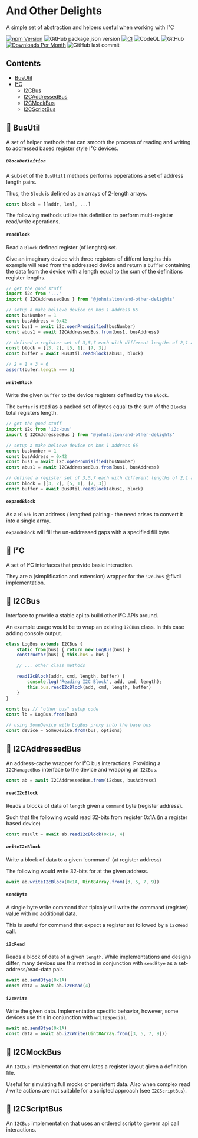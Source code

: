 # And Other Delights
A simple set of abstraction and helpers useful when working with I²C

[![npm Version](https://img.shields.io/npm/v/@johntalton/and-other-delights.svg)](https://www.npmjs.com/package/@johntalton/and-other-delights)
![GitHub package.json version](https://img.shields.io/github/package-json/v/johntalton/and-other-delights)
[![CI](https://github.com/johntalton/and-other-delights/actions/workflows/CI.yml/badge.svg)](https://github.com/johntalton/and-other-delights/actions/workflows/CI.yml)
![CodeQL](https://github.com/johntalton/and-other-delights/workflows/CodeQL/badge.svg)
![GitHub](https://img.shields.io/github/license/johntalton/and-other-delights)
[![Downloads Per Month](https://img.shields.io/npm/dm/@johntalton/and-other-delights.svg)](https://www.npmjs.com/package/@johntalton/and-other-delights)
![GitHub last commit](https://img.shields.io/github/last-commit/johntalton/and-other-delights)

## Contents

* [BusUtil](#book-busutil)
* [I²C](#book-I²C)
  * [I2CBus](#book-i2cbus)
  * [I2CAddressedBus](#book-i2caddressedbus)
  * [I2CMockBus](#book-i2cmockbus)
  * [I2CScriptBus](#book-i2cscriptbus)

## :book: BusUtil

A set of helper methods that can smooth the process of reading and writing to addressed based register style I²C devices.

##### `BlockDefinition`

A subset of the `BusUtil1` methods performs opperations a set of address length pairs.

Thus, the `Block` is defined as an arrays of 2-length arrays.
```javascript
const block = [[addr, len], ...]
```

The following methods utilize this definition to perform multi-register read/write operations.

#### `readBlock`

Read a `Block` defined register (of lenghts) set.

Give an imaginary device with three registers of differnt lengths this example will read from the addressed device and return a `buffer` containing the data from the device with a length equal to the sum of the definitions register lengths.


```javascript
// get the good stuff
import i2c from '...'
import { I2CAddressedBus } from '@johntalton/and-other-delights'

// setup a make believe device on bus 1 address 66
const busNumber = 1
const busAddress = 0x42
const bus1 = await i2c.openPromisified(busNumber)
const abus1 = await I2CAddressedBus.from(bus1, busAddress)

// defined a register set of 3,5,7 each with different lengths of 2,1 and 3 respectivly
const block = [[3, 2], [5, 1], [7, 3]]
const buffer = await BusUtil.readBlock(abus1, block)

// 2 + 1 + 3 = 6
assert(bufer.length === 6)
```

#### `writeBlock`
Write the given `buffer` to the device registers defined by the `Block`.

The `buffer` is read as a packed set of bytes equal to the sum of the `Blocks` total registers length.

```javascript
// get the good stuff
import i2c from 'i2c-bus'
import { I2CAddressedBus } from '@johntalton/and-other-delights'

// setup a make believe device on bus 1 address 66
const busNumber = 1
const busAddress = 0x42
const bus1 = await i2c.openPromisified(busNumber)
const abus1 = await I2CAddressedBus.from(bus1, busAddress)

// defined a register set of 3,5,7 each with different lengths of 2,1 and 3 respectivly
const block = [[3, 2], [5, 1], [7, 3]]
const buffer = await BusUtil.readBlock(abus1, block)

```

#### `expandBlock`

As a `Block` is an address / lengthed pairing - the need arises to convert it into a single array.

`expandBlock` will fill the un-addressed gaps with a specified fill byte.

## :book: I²C

A set of I²C interfaces that provide basic interaction.

They are a (simplification and extension) wrapper for the `i2c-bus` @fivdi implementation.

## :book: I2CBus

Interface to provide a stable api to build other I²C APIs around.

An example usage would be to wrap an existing `I2CBus` class.  In this case adding console output.

```javascript
class LogBus extends I2CBus {
    static from(bus) { return new LogBus(bus) }
    constructor(bus) { this.bus = bus }

    // ... other class methods

    readI2cBlock(addr, cmd, length, buffer) {
        console.log('Reading I2C Block', add, cmd, length);
        this.bus.readI2cBlock(add, cmd, length, buffer)
    }
}

const bus // "other bus" setup code
const lb = LogBus.from(bus)

// using SomeDevice with LogBus proxy into the base bus
const device = SomeDevice.from(bus, options)
```

## :book: I2CAddressedBus

An address-cache wrapper for I²C bus interactions.
Providing a `I2CManagedBus` interface to the device and wrapping an `I2CBus`.

```javascript
const ab = await I2CAddressedBus.from(i2cbus, busAddress)
```

#### `readI2cBlock`

Reads a blocks of data of `length` given a `command` byte (register address).

Such that the following would read 32-bits from register 0x1A (in a register based device)

```javascript
const result = await ab.readI2cBlock(0x1A, 4)
```

#### `writeI2cBlock`

Write a block of data to a given 'command' (at register address)

The following would write 32-bits for at the given address.

```javascript
await ab.writeI2cBlock(0x1A, Uint8Array.from([3, 5, 7, 9))
```

#### `sendByte`

A single byte write command that tipicaly will write the command (register) value with no additional data.

This is useful for command that expect a register set followed by a `i2cRead` call.

#### `i2cRead`

Reads a block of data of a given `length`.
While implementations and designs differ, many devices use this method in conjunction with `sendBtye` as a set-address/read-data pair.

```javascript
await ab.sendBtye(0x1A)
const data = await ab.i2cRead(4)
```

#### `i2cWrite`

Write the given data.
Implementation specific behavior, however, some devices use this in conjunction with `writeSpecial`.

```javascript
await ab.sendBtye(0x1A)
const data = await ab.i2cWrite(Uint8Array.from([3, 5, 7, 9]))
```

## :book: I2CMockBus

An `I2CBus` implementation that emulates a register layout given a definition file.

Useful for simulating full mocks or persistent data.  Also when complex read / write actions are not suitable for a scripted approach (see `I2CScriptBus`).

## :book: I2CScriptBus

An `I2CBus` implementation that uses an ordered script to govern api call interactions.
